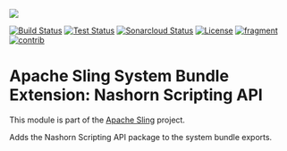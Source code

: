[<img src="https://sling.apache.org/res/logos/sling.png"/>](https://sling.apache.org)

 [![Build Status](https://ci-builds.apache.org/job/Sling/job/modules/job/sling-org-apache-sling-fragment-nashorn/job/master/badge/icon)](https://ci-builds.apache.org/job/Sling/job/modules/job/sling-org-apache-sling-fragment-nashorn/job/master/) [![Test Status](https://img.shields.io/jenkins/tests.svg?jobUrl=https://ci-builds.apache.org/job/Sling/job/modules/job/sling-org-apache-sling-fragment-nashorn/job/master/)](https://ci-builds.apache.org/job/Sling/job/modules/job/sling-org-apache-sling-fragment-nashorn/job/master/test/?width=800&height=600) [![Sonarcloud Status](https://sonarcloud.io/api/project_badges/measure?project=apache_sling-org-apache-sling-fragment-nashorn&metric=alert_status)](https://sonarcloud.io/dashboard?id=apache_sling-org-apache-sling-fragment-nashorn) [![License](https://img.shields.io/badge/License-Apache%202.0-blue.svg)](https://www.apache.org/licenses/LICENSE-2.0) [![fragment](https://sling.apache.org/badges/group-fragment.svg)](https://github.com/apache/sling-aggregator/blob/master/docs/groups/fragment.md)&#32;[![contrib](https://sling.apache.org/badges/status-contrib.svg)](https://github.com/apache/sling-aggregator/blob/master/docs/status/contrib.md)

# Apache Sling System Bundle Extension: Nashorn Scripting API

This module is part of the [Apache Sling](https://sling.apache.org) project.

Adds the Nashorn Scripting API package to the system bundle exports.
